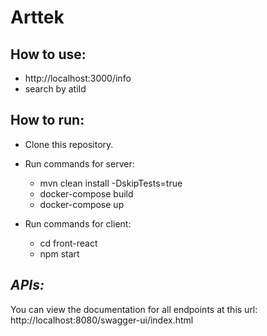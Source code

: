 # Arttek

## How to use:
* http://localhost:3000/info
* search by atiId

## How to run:
* Clone this repository.
* Run commands for server:
    * mvn clean install -DskipTests=true
    * docker-compose build
    * docker-compose up
  
* Run commands for client:
    * cd front-react
    * npm start

## *APIs:*
You can view the documentation for all endpoints at this url: http://localhost:8080/swagger-ui/index.html
